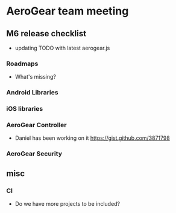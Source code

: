 # AeroGear team meeting

## M6 release checklist
- updating TODO with latest aerogear.js

### Roadmaps
- What's missing?

### Android Libraries

### iOS libraries

### AeroGear Controller
- Daniel has been working on it https://gist.github.com/3871798

### AeroGear Security

## misc

### CI

- Do we have more projects to be included?

